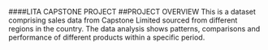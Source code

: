 ####LITA CAPSTONE PROJECT
##PROJECT OVERVIEW
This is a dataset comprising sales data 
from Capstone Limited sourced from different
regions in the country. The data analysis
shows patterns, comparisons and performance 
of different products within a specific period.
